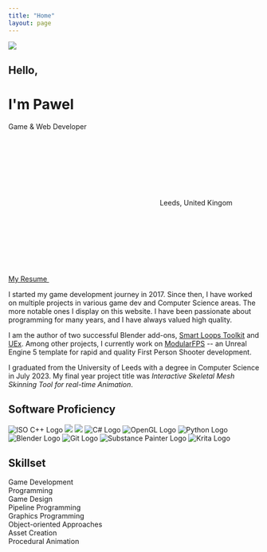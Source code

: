 ```yaml
---
title: "Home"
layout: page
---
```


<div class="about-me-section">
    <div class="about-me-container">
        <img class="about-me-picture" src="/assets/img/current_long.jpg">
        <div class="about-me-right">
            <h2 class="hello">Hello,</h2>
            <h1 class="gradient-text">I'm Pawel</h1>
            <div class="job-title">Game&nbsp;&&nbsp;Web Developer</div>
            <div class="location">
                <svg aria-hidden=true class="icon">
                    <use xlink:href="{{ " /assets/fontawesome/icons.svg" | relative_url }}#location-dot"></use>
                </svg> Leeds, United Kingom
            </div>
            <div class="more">
                <a href="/assets/docs/resume.pdf">
                    My Resume <svg aria-hidden=true class="icon">
                        <use xlink:href="{{ " /assets/fontawesome/icons.svg" | relative_url }}#file"></use>
                    </svg>
                </a>
            </div>
        </div>
    </div>
</div>

I started my game development journey in 2017. Since then, I have worked on multiple projects in various game dev and
Computer Science areas. The more notable ones I display on this website. I have been passionate about programming for
many years, and I have always valued high quality.

I am the author of two successful Blender add-ons, [Smart Loops
Toolkit](https://blendermarket.com/products/smart-loops-toolkit) and
[UEx](https://blendermarket.com/products/uex-blender-to-unreal). Among other projects, I currently work on
[ModularFPS](/commercial/modularfps/) -- an Unreal Engine 5 template for rapid and quality First Person Shooter
development.

I graduated from the University of Leeds with a degree in Computer Science in July 2023. My final year project title was
_Interactive Skeletal Mesh Skinning Tool for real-time Animation_.


## Software Proficiency

<div class="skillbox">
    <a style="text-decoration:none" title="C++" href="https://isocpp.org/std">
        <img class="softwareicon" alt="ISO C++ Logo" src="/assets/img/software-icons/cpp_logo.png">
    </a>
    <a style="text-decoration:none" title="Unreal Engine" href="https://www.unrealengine.com">
        <picture>
            <source srcset="/assets/img/software-icons/UE-Icon-2023-Black.svg" media="(prefers-color-scheme: light)">
            <img class="softwareicon" src="/assets/img/software-icons/UE-Icon-2023-White.svg">
        </picture>
    </a>
    <a style="text-decoration:none" title="Unity" href="https://unity.com">
        <picture>
            <source srcset="/assets/img/software-icons/U_Logo_Small_Black_RGB_1C-cropped.svg"
                media="(prefers-color-scheme: light)">
            <img class="softwareicon" src="/assets/img/software-icons/U_Logo_Small_White_RGB_1C-cropped.svg">
        </picture>
    </a>
    <a style="text-decoration:none" title="C#" href="https://dotnet.microsoft.com/en-us/languages/csharp">
        <img class="softwareicon" alt="C# Logo" src="/assets/img/software-icons/csharp.svg">
    </a>
    <a style="text-decoration:none" title="OpenGL" href="https://opengl.org">
        <img class="softwareicon" alt="OpenGL Logo" src="/assets/img/software-icons/opengl.svg">
    </a>
    <a style="text-decoration:none" title="Python" href="https://python.org">
        <img class="softwareicon" alt="Python Logo" src="/assets/img/software-icons/python-logo-generic.svg">
    </a>
    <a style="text-decoration:none" title="Blender Foundation" href="https://blender.org">
        <img class="softwareicon" alt="Blender Logo" src="/assets/img/software-icons/blender_logo_socket.png">
    </a>
    <a style="text-decoration:none" title="Git" href="https://git-scm.com">
        <img class="softwareicon" alt="Git Logo" src="/assets/img/software-icons/Git-Logo-1788C.svg">
    </a>
    <a style="text-decoration:none" title="Substance Painter"
        href="https://www.adobe.com/products/substance3d-painter.html">
        <img class="softwareicon" alt="Substance Painter Logo" src="/assets/img/software-icons/pt_appicon_256.svg">
    </a>
    <a style="text-decoration:none" title="Krita" href="https://krita.org">
        <img class="softwareicon" alt="Krita Logo" src="/assets/img/software-icons/krita_logo.png">
    </a>
</div>

## Skillset

<div class="skillbox">
    <div class="skill">
        Game Development
    </div>
    <div class="skill">
        Programming
    </div>
    <div class="skill">
        Game Design
    </div>
    <div class="skill">
        Pipeline Programming
    </div>
    <div class="skill">
        Graphics Programming
    </div>
    <div class="skill">
        Object-oriented Approaches
    </div>
    <div class="skill">
        Asset Creation
    </div>
    <div class="skill">
        Procedural Animation
    </div>
</div>